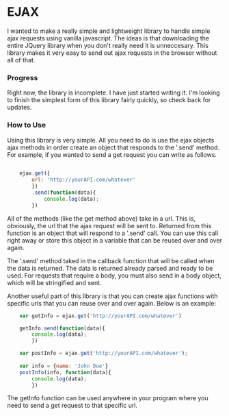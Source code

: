 
# EJAX

I wanted to make a really simple and lightweight library to handle simple ajax requests using vanilla javascript. The ideas is that downloading the entire JQuery library when you don't really need it is unneccesary. This library makes it very easy to send out ajax requests in the browser without all of that.

### Progress

Right now, the library is incomplete. I have just started writing it. I'm looking to finish the simplest form of this library fairly quickly, so check back for updates.

### How to Use

Using this library is very simple. All you need to do is use the ejax objects ajax methods in order create an object that responds to the '.send' method. For example, if you wanted to send a get request you can write as follows.

``` javascript
	
	ejax.get({
		url: 'http://yourAPI.com/whatever'
		})
		.send(function(data){
			console.log(data);
		})

```

All of the methods (like the get method above) take in a url. This is, obviously, the url that the ajax request will be sent to. Returned from this function is an object that will respond to a '.send' call. You can use this call right away or store this object in a variable that can be reused over and over again.

The '.send' method taked in the callback function that will be called when the data is returned. The data is returned already parsed and ready to be used. For requests that require a body, you must also send in a body object, which will be stringified and sent.

Another useful part of this library is that you can create ajax functions with specific urls that you can reuse over and over again. Below is an example:

``` javascript 
	var getInfo = ejax.get('http://yourAPI.com/whatever')

	getInfo.send(function(data){
		console.log(data);
		})

	var postInfo = ejax.get('http://yourAPI.com/whatever');
	
	var info = {name: 'John Doe'}
	postInfo(info, function(data){
		console.log(data);
		})
```

The getInfo function can be used anywhere in your program where you need to send a get request to that specific url. 


